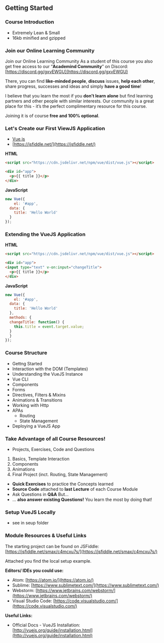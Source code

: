 ## Getting Started

### Course Introduction
- Extremely Lean & Small
- 16kb minified and gzipped

### Join our Online Learning Community
Join our Online Learning Community
As a student of this course you also get free access to our “**Academind Community**” on Discord: [https://discord.gg/gxvEWGU](https://discord.gg/gxvEWGU)

There, you can find **like-minded people**, **discuss** issues, **help each other**, share progress, successes and ideas and simply **have a good time**!

I believe that you learn the most if you **don’t learn alone** but find learning partners and other people with similar interests. Our community is a great place for this - it’s the perfect complimentary resource for this course.

Joining it is of course **free and 100% optional**.

### Let's Create our First ViewJS Application

- [Vue.js](https://vuejs.org/)
- [https://jsfiddle.net/](https://jsfiddle.net/)

**HTML**
```html
<script src="https://cdn.jsdelivr.net/npm/vue/dist/vue.js"></script>

<div id="app">
  <p>{{ title }}</p>
</div>
```


**JavaScript**
```js
new Vue({
	el: '#app',
  data: {
  	title: 'Hello World'
  }
});
```

### Extending the VueJS Application
**HTML**
```html
<script src="https://cdn.jsdelivr.net/npm/vue/dist/vue.js"></script>

<div id="app">
<input type="text" v-on:input="changeTitle">
  <p>{{ title }}</p>
</div>
```


**JavaScript**
```js
new Vue({
	el: '#app',
  data: {
  	title: 'Hello World'
  },
  methods: {
  changeTitle: function() {
  	this.title = event.target.value;
  }
  }
});
```

### Course Structure
- Gettng Started
- Interaction with the DOM (Templates)
- Understanding the VueJS Instance
- Vue CLI
- Components
- Forms
- Directives, Filters & Mixins
- Animations & Transitions
- Working with Http
- APAs
  - Routing
  - State Management
- Deploying a VueJS App

### Take Advantage of all Course Resources!

- Projects, Exercises, Code and Questions

1. Basics, Template Interaction
2. Components
3. Animations
4. Final Project (inct. Routing, State Management)

- **Quick Exercises** to practice the Concepts learned
- **Source Code** attached to **last Lecture** of each Course Module
- Ask Questions in **Q&A** But...
- ... **also answer existing Questions!** You learn the most by doing that!

### Setup VueJS Locally
- see in seup folder

### Module Resources & Useful Links
The starting project can be found on JSFiddle: [https://jsfiddle.net/smax/c4mcxu7s/](https://jsfiddle.net/smax/c4mcxu7s/)

Attached you find the local setup example.

**Editors/ IDEs you could use:**

- Atom: [https://atom.io/](https://atom.io/)
- Sublime: [https://www.sublimetext.com/](https://www.sublimetext.com/)
- Webstorm: [https://www.jetbrains.com/webstorm/](https://www.jetbrains.com/webstorm/)
- Visual Studio Code: [https://code.visualstudio.com/](https://code.visualstudio.com/)

**Useful Links:**

- Official Docs - VueJS Installation: [http://vuejs.org/guide/installation.html](http://vuejs.org/guide/installation.html)
